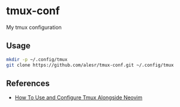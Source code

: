 # tmux-conf

My tmux configuration

## Usage

```bash
mkdir -p ~/.config/tmux
git clone https://github.com/alesr/tmux-conf.git ~/.config/tmux
```

## References

- [How To Use and Configure Tmux Alongside Neovim](https://www.josean.com/posts/tmux-setup)
